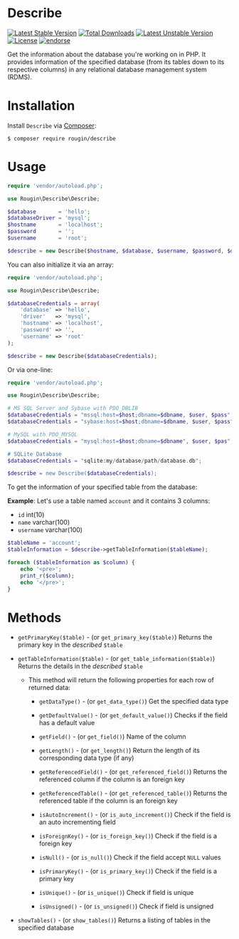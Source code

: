 # Describe

[![Latest Stable Version](https://poser.pugx.org/rougin/describe/v/stable)](https://packagist.org/packages/rougin/describe) [![Total Downloads](https://poser.pugx.org/rougin/describe/downloads)](https://packagist.org/packages/rougin/describe) [![Latest Unstable Version](https://poser.pugx.org/rougin/describe/v/unstable)](https://packagist.org/packages/rougin/describe) [![License](https://poser.pugx.org/rougin/describe/license)](https://packagist.org/packages/rougin/describe) [![endorse](https://api.coderwall.com/rougin/endorsecount.png)](https://coderwall.com/rougin)

Get the information about the database you're working on in PHP. It provides information of the specified database (from its tables down to its respective columns) in any relational database management system (RDMS).

# Installation

Install ```Describe``` via [Composer](https://getcomposer.org):

```$ composer require rougin/describe```

# Usage

```php
require 'vendor/autoload.php';

use Rougin\Describe\Describe;

$database       = 'hello';
$databaseDriver = 'mysql';
$hostname       = 'localhost';
$password       = '';
$username       = 'root';

$describe = new Describe($hostname, $database, $username, $password, $driver);
```

You can also initialize it via an array:

```php
require 'vendor/autoload.php';

use Rougin\Describe\Describe;

$databaseCredentials = array(
	'database' => 'hello',
	'driver'   => 'mysql',
	'hostname' => 'localhost',
	'password' => '',
	'username' => 'root'
);

$describe = new Describe($databaseCredentials);
```

Or via one-line:

```php
require 'vendor/autoload.php';

use Rougin\Describe\Describe;

# MS SQL Server and Sybase with PDO_DBLIB
$databaseCredentials = "mssql:host=$host;dbname=$dbname, $user, $pass";
$databaseCredentials = "sybase:host=$host;dbname=$dbname, $user, $pass";

# MySQL with PDO_MYSQL
$databaseCredentials = "mysql:host=$host;dbname=$dbname", $user, $pas";

# SQLite Database
$databaseCredentials = "sqlite:my/database/path/database.db";

$describe = new Describe($databaseCredentials);
```

To get the information of your specified table from the database:

**Example**: Let's use a table named ```account``` and it contains 3 columns:

* ```id```       int(10)
* ```name```     varchar(100)
* ```username``` varchar(100)

```php
$tableName = 'account';
$tableInformation = $describe->getTableInformation($tableName);

foreach ($tableInformation as $column) {
	echo '<pre>';
	print_r($column);
	echo '</pre>';
}
```

# Methods

* ```getPrimaryKey($table)``` - (or ```get_primary_key($table)```) Returns the primary key in the *described* ```$table```

* ```getTableInformation($table)``` - (or ```get_table_information($table)```) Returns the details in the *described* ```$table```

	* This method will return the following properties for each row of returned data:

		* ```getDataType()``` - (or ```get_data_type()```) Get the specified data type

		* ```getDefaultValue()``` - (or ```get_default_value()```) Checks if the field has a default value

		* ```getField()``` - (or ```get_field()```) Name of the column

		* ```getLength()``` - (or ```get_length()```) Return the length of its corresponding data type (if any)

		* ```getReferencedField()``` - (or ```get_referenced_field()```) Returns the referenced column if the column is an foreign key

		* ```getReferencedTable()``` - (or ```get_referenced_table()```) Returns the referenced table if the column is an foreign key

		* ```isAutoIncrement()``` - (or ```is_auto_increment()```) Check if the field is an auto incrementing field

		* ```isForeignKey()``` - (or ```is_foreign_key()```) Check if the field is a foreign key

		* ```isNull()``` - (or ```is_null()```) Check if the field accept ```NULL``` values

		* ```isPrimaryKey()``` - (or ```is_primary_key()```) Check if the field is a primary key

		* ```isUnique()``` - (or ```is_unique()```) Check if field is unique

		* ```isUnsigned()``` - (or ```is_unsigned()```) Check if field is unsigned


* ```showTables()``` - (or ```show_tables()```) Returns a listing of tables in the specified database